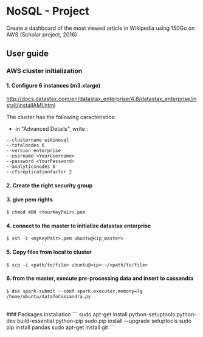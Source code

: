 # NoSQL - Project
Create a dashboard of the most viewed article in Wikipedia using 150Go on AWS (Scholar project, 2016)
</br>
## User guide

### AWS cluster initialization
#### 1. Configure 6 instances (m3.xlarge) 
http://docs.datastax.com/en/datastax_enterprise/4.8/datastax_enterprise/install/installAMI.html

The cluster has the following caracteristics:

  - in "Advanced Details", write :
```
--clustername wikinosql 
--totalnodes 6 
--version enterprise 
--username <YourUsername> 
--password <YourPassword>
--analyticsnodes 6 
--cfsreplicationfactor 2
```

#### 2. Create the right security group

#### 3. give pem rights
```
$ chmod 400 <YourKeyPair>.pem
```

#### 4. connect to the master to initialize datastax enterprise
```
$ ssh -i <myKeyPair>.pem ubuntu@<ip_master>
```

#### 5. Copy files from local to cluster
```
$ scp -i <path/to/file> ubuntu@<ip>:~/<path/to/file>
```

#### 6. from the master, execute pre-processing data and insert to cassandra
```
$ dse spark-submit --conf spark.executor.memory=7g /home/ubuntu/dataToCassandra.py
```
<br>
### Packages installation
```
sudo apt-get install python-setuptools python-dev build-essential python-pip  
sudo pip install --upgrade setuptools 
sudo pip install pandas
sudo apt-get install git
```
